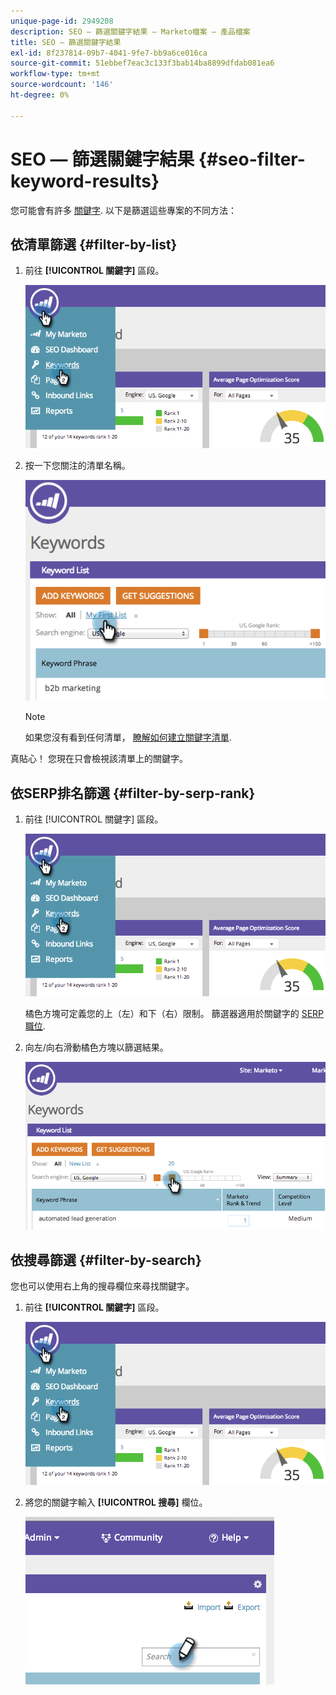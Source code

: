 ```yaml
---
unique-page-id: 2949208
description: SEO — 篩選關鍵字結果 — Marketo檔案 — 產品檔案
title: SEO — 篩選關鍵字結果
exl-id: 8f237814-09b7-4041-9fe7-bb9a6ce016ca
source-git-commit: 51ebbef7eac3c133f3bab14ba8899dfdab081ea6
workflow-type: tm+mt
source-wordcount: '146'
ht-degree: 0%

---
```


# SEO — 篩選關鍵字結果 {#seo-filter-keyword-results}

您可能會有許多 [關鍵字](/help/marketo/product-docs/additional-apps/seo/keywords/seo-understanding-keywords.md). 以下是篩選這些專案的不同方法：

## 依清單篩選 {#filter-by-list}

1. 前往 **[!UICONTROL 關鍵字]** 區段。

   ![](assets/image2014-9-18-11-3a55-3a8.png)

1. 按一下您關注的清單名稱。

   ![](assets/image2014-9-18-11-3a55-3a32.png)

   >[!NOTE]
   >
   >如果您沒有看到任何清單， [瞭解如何建立關鍵字清單](/help/marketo/product-docs/additional-apps/seo/understanding-seo/seo-managing-lists.md).

真貼心！ 您現在只會檢視該清單上的關鍵字。

## 依SERP排名篩選 {#filter-by-serp-rank}

1. 前往 [!UICONTROL 關鍵字] 區段。

   ![](assets/image2014-9-18-12-3a0-3a10.png)

   橘色方塊可定義您的上（左）和下（右）限制。 篩選器適用於關鍵字的 [SERP職位](/help/marketo/product-docs/additional-apps/seo/understanding-seo/understanding-search-engine-optimization.md).

1. 向左/向右滑動橘色方塊以篩選結果。

   ![](assets/image2014-9-18-12-3a0-3a15.png)

## 依搜尋篩選 {#filter-by-search}

您也可以使用右上角的搜尋欄位來尋找關鍵字。

1. 前往 **[!UICONTROL 關鍵字]** 區段。

   ![](assets/image2014-9-18-12-3a0-3a50.png)

1. 將您的關鍵字輸入 **[!UICONTROL 搜尋]** 欄位。

   ![](assets/image2014-9-18-12-3a1-3a7.png)
